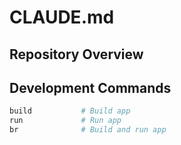 # CLAUDE.md

## Repository Overview

## Development Commands

```bash
build           # Build app
run             # Run app
br              # Build and run app
```
